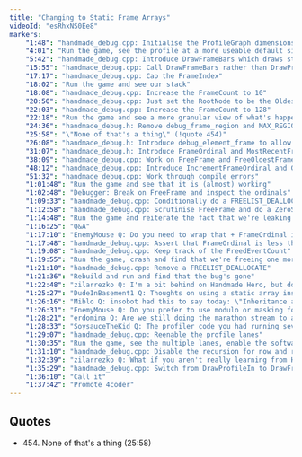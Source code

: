 ```yaml
---
title: "Changing to Static Frame Arrays"
videoId: "esRhxNS0Ee8"
markers:
    "1:48": "handmade_debug.cpp: Initialise the ProfileGraph dimensions to something relatively large"
    "4:01": "Run the game, see the profile at a more useable default size and set the stage for the day"
    "5:42": "handmade_debug.cpp: Introduce DrawFrameBars which draws stacked bars for multiple frames"
    "15:55": "handmade_debug.cpp: Call DrawFrameBars rather than DrawProfileIn"
    "17:17": "handmade_debug.cpp: Cap the FrameIndex"
    "18:02": "Run the game and see our stack"
    "18:08": "handmade_debug.cpp: Increase the FrameCount to 10"
    "20:50": "handmade_debug.cpp: Just set the RootNode to be the OldestEvent"
    "22:03": "handmade_debug.cpp: Increase the FrameCount to 128"
    "22:18": "Run the game and see a more granular view of what's happening over time"
    "24:36": "handmade_debug.h: Remove debug_frame_region and MAX_REGIONS_PER_FRAME"
    "25:58": "\"None of that's a thing\" (!quote 454)"
    "26:08": "handmade_debug.h: Introduce debug_element_frame to allow us to track and time events"
    "31:07": "handmade_debug.h: Introduce FrameOrdinal and MostRecentFrameOrdinal and make functions in handmade_debug.cpp use it"
    "38:09": "handmade_debug.cpp: Work on FreeFrame and FreeOldestFrame, and rework NewFrame as InitFrame"
    "48:12": "handmade_debug.cpp: Introduce IncrementFrameOrdinal and GetCollationFrame"
    "51:32": "handmade_debug.cpp: Work through compile errors"
    "1:01:48": "Run the game and see that it is (almost) working"
    "1:02:48": "Debugger: Break on FreeFrame and inspect the ordinals"
    "1:09:33": "handmade_debug.cpp: Conditionally do a FREELIST_DEALLOCATE in FreeFrame"
    "1:12:58": "handmade_debug.cpp: Scrutinise FreeFrame and do a ZeroStruct on *ElementFrame"
    "1:14:48": "Run the game and reiterate the fact that we're leaking memory"
    "1:16:25": "Q&A"
    "1:17:10": "EnemyMouse Q: Do you need to wrap that + FrameOrdinal in the FreeFrame function?"
    "1:17:48": "handmade_debug.cpp: Assert that FrameOrdinal is less than DEBUG_FRAME_COUNT"
    "1:19:08": "handmade_debug.cpp: Keep track of the FreedEventCount"
    "1:19:55": "Run the game, crash and find that we're freeing one more event than we're storing"
    "1:21:10": "handmade_debug.cpp: Remove a FREELIST_DEALLOCATE"
    "1:21:36": "Rebuild and run and find that the bug's gone"
    "1:22:48": "zilarrezko Q: I'm a bit behind on Handmade Hero, but do you typically bypass (for something like off-stream coding) all the simplified things like rendering a bitmap like how you were doing (DrawBitmap, like on episode 39), and go straight to the renderer? But as well as other things like structured assets and the like?"
    "1:25:27": "DudeInBasement1 Q: Thoughts on using a static array instead of the lists?"
    "1:26:16": "Miblo Q: insobot had this to say today: \"Inheritance and encapsulation two best inventions of mankind\". Discuss"
    "1:26:31": "EnemyMouse Q: Do you prefer to use modulo or masking for circular indexing? Do compilers replace modulos with bitwise-and if the operand is power of 2 -1?"
    "1:28:21": "erdomina Q: Are we still doing the marathon stream to account for the Q&A Monday madness?"
    "1:28:33": "SoysauceTheKid Q: The profiler code you had running several weeks ago, what happened to it? Some of the things you had implemented like the multiple lanes seemed to have disappeared"
    "1:29:07": "handmade_debug.cpp: Reenable the profile lanes"
    "1:30:35": "Run the game, see the multiple lanes, enable the software renderer and crash"
    "1:31:10": "handmade_debug.cpp: Disable the recursion for now and run the game"
    "1:32:39": "zilarrezko Q: What if you aren't really learning from Handmade Hero? Where I've gone through episodes 1-28 about four times and I thought I knew how to do so. I tried to make the simplified win32 layer to get to the independent layer, and I found that I couldn't do it. The documentation was rough and I forgot what things did what. What would you say to people who find that they aren't learning?"
    "1:35:29": "handmade_debug.cpp: Switch from DrawProfileIn to DrawFrameBars and view the profiler"
    "1:36:10": "Call it"
    "1:37:42": "Promote 4coder"
---
```


## Quotes

* 454\. None of that's a thing (25:58)
